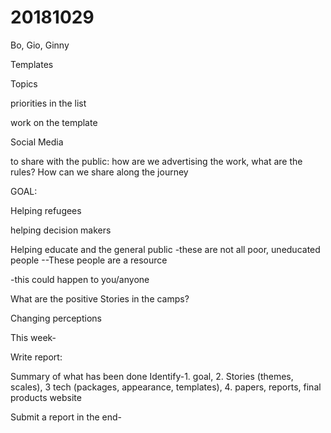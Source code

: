 # 20181029

Bo, Gio, Ginny



Templates

Topics

priorities in the list

work on the template



Social Media

to share with the public: how are we advertising the work, what are the rules? 
How can we share along the journey 



GOAL: 

Helping refugees

helping decision makers

Helping educate and  the general public 
-these are not all poor, uneducated people
--These people are a resource

-this could happen to you/anyone

What are the positive Stories in the camps?



Changing perceptions



This week- 

Write report:

Summary of what has been done
Identify-1. goal, 2. Stories (themes, scales), 3 tech (packages, appearance, templates), 4. papers, reports, final products website

Submit a report in the end- 